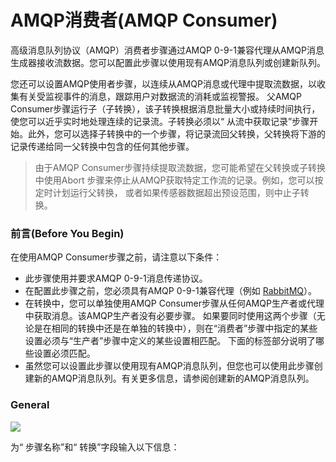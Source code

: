# AMQP消费者(AMQP Consumer)

高级消息队列协议（AMQP）消费者步骤通过AMQP 0-9-1兼容代理从AMQP消息生成器接收流数据。您可以配置此步骤以使用现有AMQP消息队列或创建新队列。 

您还可以设置AMQP使用者步骤，以连续从AMQP消息或代理中提取流数据，以收集有关受监视事件的消息，跟踪用户对数据流的消耗或监视警报。
父AMQP Consumer步骤运行子（子转换），该子转换根据消息批量大小或持续时间执行，使您可以近乎实时地处理连续的记录流。子转换必须以“ 从流中获取记录”步骤开始。此外，您可以选择子转换中的一个步骤，将记录流回父转换，父转换将下游的记录传递给同一父转换中包含的任何其他步骤。 

> 由于AMQP Consumer步骤持续提取流数据，您可能希望在父转换或子转换中使用Abort 步骤来停止从AMQP获取特定工作流的记录。例如，您可以按定时计划运行父转换，
或者如果传感器数据超出预设范围，则中止子转换。

### 前言(Before You Begin)

在使用AMQP Consumer步骤之前，请注意以下条件：

- 此步骤使用并要求AMQP 0-9-1消息传递协议。
- 在配置此步骤之前，您必须具有AMQP 0-9-1兼容代理（例如  [RabbitMQ](https://www.rabbitmq.com/)）。
- 在转换中，您可以单独使用AMQP Consumer步骤从任何AMQP生产者或代理中获取消息。该AMQP生产者没有必要步骤。
如果要同时使用这两个步骤（无论是在相同的转换中还是在单独的转换中），则在“消费者”步骤中指定的某些设置必须与“生产者”步骤中定义的某些设置相匹配。
下面的标签部分说明了哪些设置必须匹配。
- 虽然您可以设置此步骤以使用现有AMQP消息队列，但您也可以使用此步骤创建新的AMQP消息队列。有关更多信息，请参阅创建新的AMQP消息队列。

### General

![](/image/PDI_TransStep_Dialog_AMQP-Consumer.png)

为“ 步骤名称”和“ 转换”字段输入以下信息：